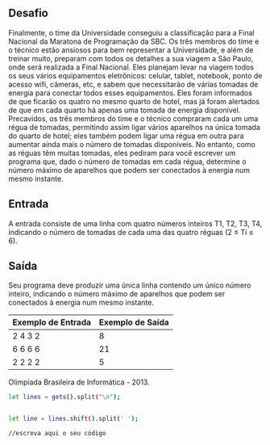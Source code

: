 ## Desafio

Finalmente, o time da Universidade conseguiu a classificação para a Final Nacional da Maratona de Programação da SBC. Os três membros do time e o técnico estão ansiosos para bem representar a Universidade, e além de treinar muito, preparam com todos os detalhes a sua viagem a São Paulo, onde será realizada a Final Nacional.
Eles planejam levar na viagem todos os seus vários equipamentos eletrônicos: celular, tablet, notebook, ponto de acesso wifi, câmeras, etc, e sabem que necessitarão de várias tomadas de energia para conectar todos esses equipamentos. Eles foram informados de que ficarão os quatro no mesmo quarto de hotel, mas já foram alertados de que em cada quarto há apenas uma tomada de energia disponível.
Precavidos, os três membros do time e o técnico compraram cada um uma régua de tomadas, permitindo assim ligar vários aparelhos na única tomada do quarto de hotel; eles também podem ligar uma régua em outra para aumentar ainda mais o número de tomadas disponíveis. No entanto, como as réguas têm muitas tomadas, eles pediram para você escrever um programa que, dado o número de tomadas em cada régua, determine o número máximo de aparelhos que podem ser conectados à energia num mesmo instante.

## Entrada

A entrada consiste de uma linha com quatro números inteiros T1, T2, T3, T4, indicando o número de tomadas de cada uma das quatro réguas (2 ≤ Ti ≤ 6).

## Saída

Seu programa deve produzir uma única linha contendo um único número inteiro, indicando o número máximo de aparelhos que podem ser conectados à energia num mesmo instante.

| Exemplo de Entrada | Exemplo de Saída|
| ---|--- |
| 2 4 3 2 | 8 |
| 6 6 6 6 | 21 |
| 2 2 2 2 | 5 |

Olimpíada Brasileira de Informática - 2013.

```bash
let lines = gets().split("\n");


let line = lines.shift().split(' ');

//escreva aqui o seu código


```
 



